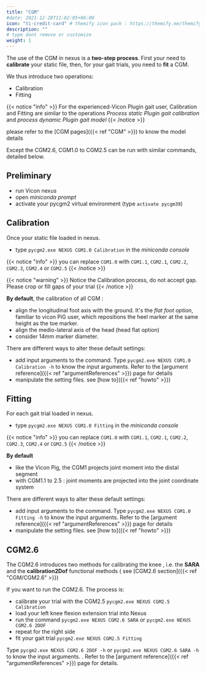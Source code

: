 ```yaml
---
title: "CGM"
#date: 2021-12-28T11:02:05+06:00
icon: "ti-credit-card" # themify icon pack : https://themify.me/themify-icons
description: ""
# type dont remove or customize
weight: 1
---
```



The use of the CGM in nexus is a **two-step process**. First your need to **calibrate** your static file, then, for your gait trials, you need to **fit** a CGM. 

We thus introduce two operations:

 * Calibration
 * Fitting

{{< notice "info" >}}
For the experienced-Vicon Plugin gait user, Calibration and Fitting are similar to the operations *Process static Plugin gait calibration* and *process dynamic Plugin gait model*
{{< /notice >}}


please refer to the [CGM pages]({{< ref "CGM" >}}) to know the model details


Except the CGM2.6, CGM1.0 to CGM2.5 can be run with similar commands, detailed below. 


## Preliminary

* run Vicon nexus
* open  *miniconda prompt*
* activate your pycgm2 virtual environment (type  `activate pycgm39`)


## Calibration

Once your static file loaded in nexus. 

* type `pycgm2.exe NEXUS CGM1.0 Calibration` in the  *miniconda console*

{{< notice "info" >}}
you can replace `CGM1.0` with `CGM1.1`, `CGM2.1`, `CGM2.2`, `CGM2.3`, `CGM2.4` or `CGM2.5` 
{{< /notice >}}


{{< notice "warning" >}}
Notice the Calibration process, do not accept gap. Please crop or fill gaps of your trial
{{< /notice >}}

**By default**, the calibration of all CGM :
 * align the longitudinal foot axis with the ground. It's the *flat foot option*, familiar to vicon PiG user, which repositions the heel marker at the same height as the toe marker.   
 * align the medio-lateral axis of the head (head flat option)
 * consider 14mm marker diameter.   

There are different ways to alter these default settings: 
 * add input arguments to the command.  Type  `pycgm2.exe NEXUS CGM1.0 Calibration -h` to know the input arguments. Refer to the [argument reference]({{< ref "argumentReferences" >}}) page for details 
 * manipulate the setting files. see [how to]({{< ref "howto" >}})      



## Fitting

For each  gait trial loaded in nexus. 

* type `pycgm2.exe NEXUS CGM1.0 Fitting` in the  *miniconda console*

{{< notice "info" >}}
you can replace `CGM1.0` with `CGM1.1`, `CGM2.1`, `CGM2.2`, `CGM2.3`, `CGM2.4` or `CGM2.5` 
{{< /notice >}}

**By default** 
 *  like the Vicon Pig, the CGM1 projects joint moment into the distal segment
 *  with CGM1.1 to 2.5 : joint moments are projected into the joint coordinate system

There are different ways to alter these default settings: 
 * add input arguments to the command.  Type  `pycgm2.exe NEXUS CGM1.0 Fitting -h` to know the input arguments. Refer to the [argument reference]({{< ref "argumentReferences" >}}) page for details 
 * manipulate the setting files. see [how to]({{< ref "howto" >}})      



## CGM2.6 

The CGM2.6 introduces two methods for calibrating the knee , i.e. the **SARA** and the **calibration2Dof** functional methods ( see [CGM2.6 section]({{< ref "CGM/CGM2.6" >}})

If you want to run the CGM2.6. The process is: 

* calibrate your trial with the CGM2.5 `pycgm2.exe NEXUS CGM2.5 Calibration`
* load your left knee flexion extension trial into Nexus
* run the command `pycgm2.exe NEXUS CGM2.6 SARA`  or `pycgm2.exe NEXUS CGM2.6 2DOF`
* repeat for the right side
* fit your gait trial `pycgm2.exe NEXUS CGM2.5 Fitting` 

Type  `pycgm2.exe NEXUS CGM2.6 2DOF -h` or `pycgm2.exe NEXUS CGM2.6 SARA -h` to know the input arguments. . Refer to the [argument reference]({{< ref "argumentReferences" >}}) page for details. 


